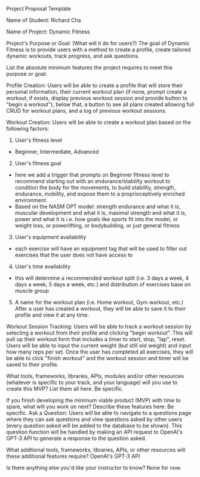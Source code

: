 Project Proposal Template

Name of Student:
Richard Cha


Name of Project:
Dynamic Fitness


Project's Purpose or Goal: (What will it do for users?)
The goal of Dynamic Fitness is to provide users with a method to create a profile, create tailored dynamic workouts, track progress, and ask questions. 


List the absolute minimum features the project requires to meet this purpose or goal:

Profile Creation:
Users will be able to create a profile that will store their personal information, their current workout plan (if none, prompt create a workout, if exists, display previous workout session and provide button to "begin a workout"), below that, a button to see all plans created allowing full CRUD for workout plans, and a log of previous workout sessions.

Workout Creation:
Users will be able to create a workout plan based on the following factors: 
1. User's fitness level 
- Beginner, Intermediate, Advanced
2. User's fitness goal
- here we add a trigger that prompts on Beginner fitness level to recommend starting out with an endurance/stability workout 
to condition the body for the movements, to build stability, strength, endurance, mobility, and expose them to a proprioceptively enriched environment.
- Based on the NASM OPT model: strength endurance and what it is, muscular development and what it is, maximal strength and what it is, power and what it is
i.e. how goals like sports fit into the model, or weight loss, or powerlifting, or bodybuilding, or just general fitness
3. User's equipment availability
- each exercise will have an equipment tag that will be used to filter out exercises that the user does not have access to
4. User's time availability
- this will determine a recommended workout split (i.e. 3 days a week, 4 days a week, 5 days a week, etc.) and distribution of exercises base on muscle group
5. A name for the workout plan (i.e. Home workout, Gym workout, etc.)
After a user has created a workout, they will be able to save it to their profile and view it at any time.

Workout Session Tracking:
Users will be able to track a workout session by selecting a workout from their profile and clicking "begin workout". This will pull up their workout form that includes a timer to start, stop, "lap", reset. Users will be able to input the current weight (but still old weight) and input how many reps per set. Once the user has completed all exercises, they will be able to click "finish workout" and the workout session and timer will be saved to their profile.


What tools, frameworks, libraries, APIs, modules and/or other resources (whatever is specific to your track, and your language) will you use to create this MVP? List them all here. Be specific.

If you finish developing the minimum viable product (MVP) with time to spare, what will you work on next? Describe these features here: Be specific.
Ask a Question:
Users will be able to navigate to a questions page where they can ask questions and view questions asked by other users (every question asked will be added to the database to be shown).
This question function will be handled by making an API request to OpenAI's GPT-3 API to generate a response to the question asked.


What additional tools, frameworks, libraries, APIs, or other resources will these additional features require?
OpenAI's GPT-3 API

Is there anything else you'd like your instructor to know?
None for now.